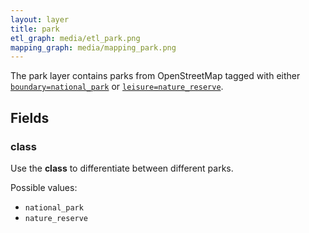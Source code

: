 ```yaml
---
layout: layer
title: park
etl_graph: media/etl_park.png
mapping_graph: media/mapping_park.png
---
```

The park layer contains parks from OpenStreetMap tagged with either [`boundary=national_park`](http://wiki.openstreetmap.org/wiki/Tag:boundary%3Dnational_park) or [`leisure=nature_reserve`](http://wiki.openstreetmap.org/wiki/Tag:leisure%3Dnature_reserve).
## Fields

### class

Use the **class** to differentiate between different parks.

Possible values:

- `national_park`
- `nature_reserve`




